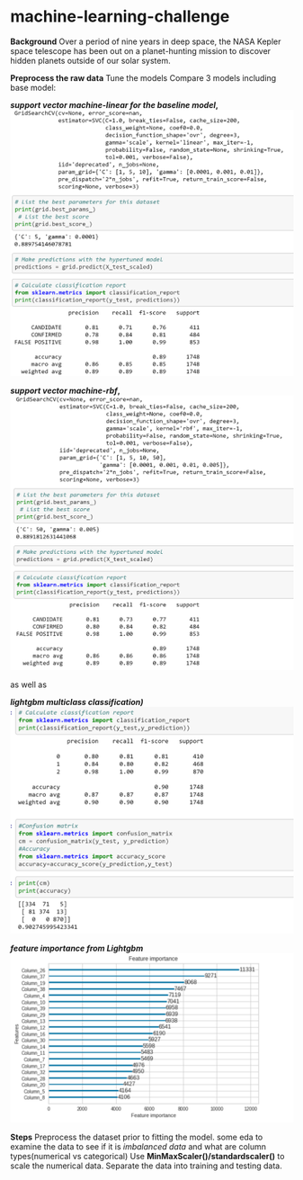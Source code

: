 # machine-learning-challenge
 
 
**Background**
Over a period of nine years in deep space, the NASA Kepler space telescope has been out on a planet-hunting mission to discover hidden planets outside of our solar system.


**Preprocess the raw data**
Tune the models
Compare 3 models including base model: 

**_support vector machine-linear for the baseline model_,**
![model1](/Images/model1.PNG)

**_support vector machine-rbf_,**
![model2](/Images/model2.PNG)

as well as 

**_lightgbm multiclass classification)_**
![model3](/Images/model3.PNG)

**_feature importance from Lightgbm_**
![feature_importance](/Images/feature_importance.PNG)


**Steps**
Preprocess the dataset prior to fitting the model.
some eda to examine the data to see if it is *imbalanced data* and what are column types(numerical vs categorical)
Use **MinMaxScaler()/standardscaler()** to scale the numerical data.
Separate the data into training and testing data.


